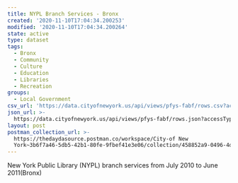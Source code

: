 ```yaml
---
title: NYPL Branch Services - Bronx
created: '2020-11-10T17:04:34.200253'
modified: '2020-11-10T17:04:34.200264'
state: active
type: dataset
tags:
  - Bronx
  - Community
  - Culture
  - Education
  - Libraries
  - Recreation
groups:
  - Local Government
csv_url: 'https://data.cityofnewyork.us/api/views/pfys-fabf/rows.csv?accessType=DOWNLOAD'
json_url: >-
  https://data.cityofnewyork.us/api/views/pfys-fabf/rows.json?accessType=DOWNLOAD
layout: post
postman_collection_url: >-
  https://thedaydasource.postman.co/workspace/City-of New
  York~3b6f7a46-5db5-42b1-80fe-9fbef41e3e06/collection/458852a9-0496-4d66-bb60-f2c7006a5c81
---
```

New York Public Library (NYPL) branch services from July 2010 to June 2011(Bronx)
